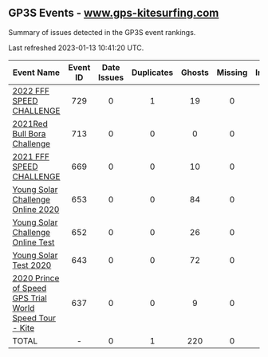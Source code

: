 ## GP3S Events - www.gps-kitesurfing.com

Summary of issues detected in the GP3S event rankings.

Last refreshed 2023-01-13 10:41:20 UTC.

| Event Name | Event ID | Date Issues | Duplicates | Ghosts | Missing | Incorrect | Actions |
| ---------- | :------: | :---------: | :--------: | :----: | :-----: | :-------: | :-----: |
| [2022 FFF SPEED CHALLENGE](729.md) | 729 | 0 | 1 | 19 | 0 | 0 | 2 |
| [2021Red Bull Bora Challenge](713.md) | 713 | 0 | 0 | 0 | 0 | 0 | 0 |
| [2021 FFF SPEED CHALLENGE ](669.md) | 669 | 0 | 0 | 10 | 0 | 0 | 1 |
| [Young Solar Challenge Online 2020](653.md) | 653 | 0 | 0 | 84 | 0 | 0 | 10 |
| [Young Solar Challenge Online Test](652.md) | 652 | 0 | 0 | 26 | 0 | 0 | 3 |
| [Young Solar Test 2020](643.md) | 643 | 0 | 0 | 72 | 0 | 0 | 8 |
| [2020 Prince of Speed GPS Trial World Speed Tour - Kite](637.md) | 637 | 0 | 0 | 9 | 0 | 0 | 1 |
| TOTAL | - | 0 | 1 | 220 | 0 | 0 | 25 |
